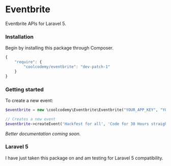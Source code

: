 # Eventbrite

Eventbrite APIs for Laravel 5.

### Installation

Begin by installing this package through Composer.

```js
{
    "require": {
        "coolcodemy/eventbrite": "dev-patch-1"
    }
}
```

### Getting started

To create a new event:
```php
$eventbrite = new \coolcodemy\Eventbrite\Eventbrite("YOUR_APP_KEY", "YOUR_USER_KEY");

// Creates a new event
$eventbrite->createEvent('Hackfest for all', 'Code for 30 Hours straight.', $startDate, $endDate, $timezone, $details);
```

*Better documentation coming soon.*

### Laravel 5

I have just taken this package on and am testing for Laravel 5 compatibility.
